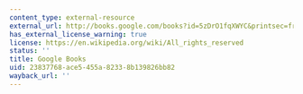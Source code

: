 ```yaml
---
content_type: external-resource
external_url: http://books.google.com/books?id=5zDrO1fqXWYC&printsec=frontcover
has_external_license_warning: true
license: https://en.wikipedia.org/wiki/All_rights_reserved
status: ''
title: Google Books
uid: 23837768-ace5-455a-8233-8b139826bb82
wayback_url: ''
---
```

